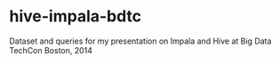 hive-impala-bdtc
================

Dataset and queries for my presentation on Impala and Hive at Big Data TechCon Boston, 2014
